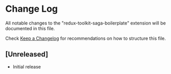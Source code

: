 # Change Log

All notable changes to the "redux-toolkit-saga-boilerplate" extension will be documented in this file.

Check [Keep a Changelog](http://keepachangelog.com/) for recommendations on how to structure this file.

## [Unreleased]

- Initial release